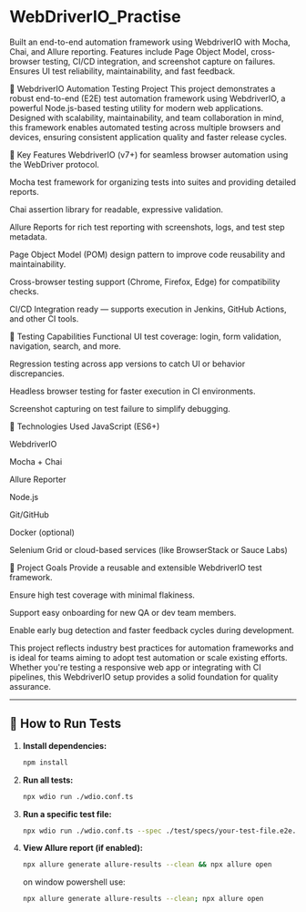 # WebDriverIO_Practise
Built an end-to-end automation framework using WebdriverIO with Mocha, Chai, and Allure reporting. Features include Page Object Model, cross-browser testing, CI/CD integration, and screenshot capture on failures. Ensures UI test reliability, maintainability, and fast feedback.

📌 WebdriverIO Automation Testing Project
This project demonstrates a robust end-to-end (E2E) test automation framework using WebdriverIO, a powerful Node.js-based testing utility for modern web applications. Designed with scalability, maintainability, and team collaboration in mind, this framework enables automated testing across multiple browsers and devices, ensuring consistent application quality and faster release cycles.

🔧 Key Features
WebdriverIO (v7+) for seamless browser automation using the WebDriver protocol.

Mocha test framework for organizing tests into suites and providing detailed reports.

Chai assertion library for readable, expressive validation.

Allure Reports for rich test reporting with screenshots, logs, and test step metadata.

Page Object Model (POM) design pattern to improve code reusability and maintainability.

Cross-browser testing support (Chrome, Firefox, Edge) for compatibility checks.

CI/CD Integration ready — supports execution in Jenkins, GitHub Actions, and other CI tools.

🧪 Testing Capabilities
Functional UI test coverage: login, form validation, navigation, search, and more.

Regression testing across app versions to catch UI or behavior discrepancies.

Headless browser testing for faster execution in CI environments.

Screenshot capturing on test failure to simplify debugging.

🚀 Technologies Used
JavaScript (ES6+)

WebdriverIO

Mocha + Chai

Allure Reporter

Node.js

Git/GitHub

Docker (optional)

Selenium Grid or cloud-based services (like BrowserStack or Sauce Labs)

🎯 Project Goals
Provide a reusable and extensible WebdriverIO test framework.

Ensure high test coverage with minimal flakiness.

Support easy onboarding for new QA or dev team members.

Enable early bug detection and faster feedback cycles during development.

This project reflects industry best practices for automation frameworks and is ideal for teams aiming to adopt test automation or scale existing efforts. Whether you're testing a responsive web app or integrating with CI pipelines, this WebdriverIO setup provides a solid foundation for quality assurance.
  
---

## 🏃 How to Run Tests

1. **Install dependencies:**
   ```sh
   npm install
   ```

2. **Run all tests:**
   ```sh
   npx wdio run ./wdio.conf.ts
   ```

3. **Run a specific test file:**
   ```sh
   npx wdio run ./wdio.conf.ts --spec ./test/specs/your-test-file.e2e.ts
   ```

4. **View Allure report (if enabled):**
   ```sh
   npx allure generate allure-results --clean && npx allure open
   ```
   on window powershell use:

   ```sh
   npx allure generate allure-results --clean; npx allure open
   ```

